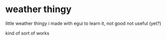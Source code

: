 # weather thingy
little weather thingy i made with egui to learn it, not good not useful (yet?)

kind of sort of works
